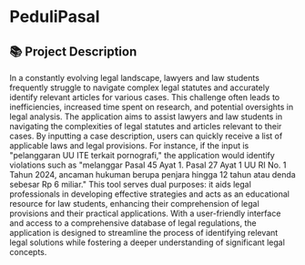﻿# **PeduliPasal**
## 📚 Project Description
In a constantly evolving legal landscape, lawyers and law students frequently struggle to navigate complex legal statutes and accurately identify relevant articles for various cases. This challenge often leads to inefficiencies, increased time spent on research, and potential oversights in legal analysis.
The application aims to assist lawyers and law students in navigating the complexities of legal statutes and articles relevant to their cases. By inputting a case description, users can quickly receive a list of applicable laws and legal provisions. For instance, if the input is "pelanggaran UU ITE terkait pornografi," the application would identify violations such as "melanggar Pasal 45 Ayat 1. Pasal 27 Ayat 1 UU RI No. 1 Tahun 2024, ancaman hukuman berupa penjara hingga 12 tahun atau denda sebesar Rp 6 miliar." This tool serves dual purposes: it aids legal professionals in developing effective strategies and acts as an educational resource for law students, enhancing their comprehension of legal provisions and their practical applications. With a user-friendly interface and access to a comprehensive database of legal regulations, the application is designed to streamline the process of identifying relevant legal solutions while fostering a deeper understanding of significant legal concepts.
